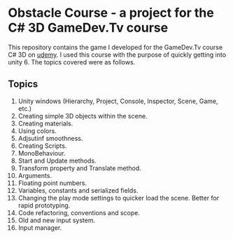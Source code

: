 #  Obstacle Course - a project for the C# 3D GameDev.Tv course

This repository contains the game I developed for the GameDev.Tv course C# 3D on [udemy](https://www.udemy.com/course/unitycourse2/). I used this course with the purpose of quickly getting into unity 6. The topics covered were as follows.

## Topics
1. Unity windows (Hierarchy, Project, Console, Inspector, Scene, Game, etc.)
2. Creating simple 3D objects within the scene.
3. Creating materials.
4. Using colors.
5. Adjsutinf smoothness.
6. Creating Scripts.
7. MonoBehaviour.
8. Start and Update methods.
9. Transform property and Translate method.
10. Arguments.
11. Floating point numbers.
12. Variables, constants and serialized fields.
13. Changing the play mode settings to quicker load the scene. Better for rapid prototyping. 
14. Code refactoring, conventions and scope.
15. Old and new input system.
16. Input manager.